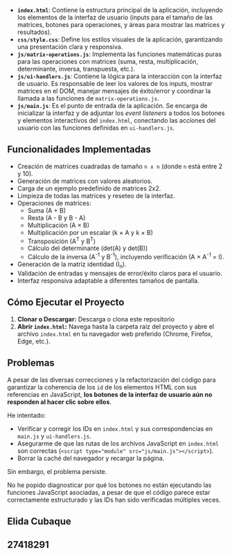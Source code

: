 
* **`index.html`**: Contiene la estructura principal de la aplicación, incluyendo los elementos de la interfaz de usuario (inputs para el tamaño de las matrices, botones para operaciones, y áreas para mostrar las matrices y resultados).
* **`css/style.css`**: Define los estilos visuales de la aplicación, garantizando una presentación clara y responsiva.
* **`js/matrix-operations.js`**: Implementa las funciones matemáticas puras para las operaciones con matrices (suma, resta, multiplicación, determinante, inversa, transpuesta, etc.).
* **`js/ui-handlers.js`**: Contiene la lógica para la interacción con la interfaz de usuario. Es responsable de leer los valores de los inputs, mostrar matrices en el DOM, manejar mensajes de éxito/error y coordinar la llamada a las funciones de `matrix-operations.js`.
* **`js/main.js`**: Es el punto de entrada de la aplicación. Se encarga de inicializar la interfaz y de adjuntar los *event listeners* a todos los botones y elementos interactivos del `index.html`, conectando las acciones del usuario con las funciones definidas en `ui-handlers.js`.

## Funcionalidades Implementadas

* Creación de matrices cuadradas de tamaño `n x n` (donde `n` está entre 2 y 10).
* Generación de matrices con valores aleatorios.
* Carga de un ejemplo predefinido de matrices 2x2.
* Limpieza de todas las matrices y reseteo de la interfaz.
* Operaciones de matrices:
    * Suma (A + B)
    * Resta (A - B y B - A)
    * Multiplicación (A × B)
    * Multiplicación por un escalar (k × A y k × B)
    * Transposición (A<sup>T</sup> y B<sup>T</sup>)
    * Cálculo del determinante (det(A) y det(B))
    * Cálculo de la inversa (A<sup>-1</sup> y B<sup>-1</sup>), incluyendo verificación (A × A<sup>-1</sup> = I).
* Generación de la matriz identidad (I<sub>n</sub>).
* Validación de entradas y mensajes de error/éxito claros para el usuario.
* Interfaz responsiva adaptable a diferentes tamaños de pantalla.

## Cómo Ejecutar el Proyecto

1.  **Clonar o Descargar:** Descarga o clona este repositorio
2.  **Abrir `index.html`:** Navega hasta la carpeta raíz del proyecto y abre el archivo `index.html` en tu navegador web preferido (Chrome, Firefox, Edge, etc.).

## Problemas
A pesar de las diversas correcciones y la refactorización del código para garantizar la coherencia de los `id` de los elementos HTML con sus referencias en JavaScript, **los botones de la interfaz de usuario aún no responden al hacer clic sobre ellos**.

He intentado:
* Verificar y corregir los IDs en `index.html` y sus correspondencias en `main.js` y `ui-handlers.js`.
* Asegurarme de que las rutas de los archivos JavaScript en `index.html` son correctas (`<script type="module" src="js/main.js"></script>`).
* Borrar la caché del navegador y recargar la página.

Sin embargo, el problema persiste. 

No he popido diagnosticar por qué los botones no están ejecutando las funciones JavaScript asociadas, a pesar de que el código parece estar correctamente estructurado y las IDs han sido verificadas múltiples veces. 

## Elida Cubaque 
## 27418291